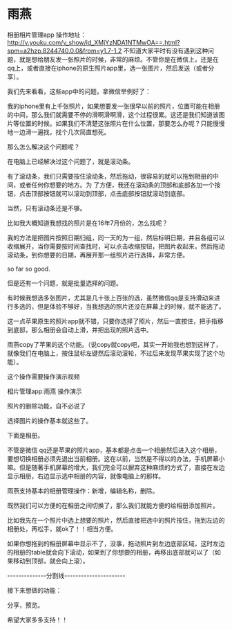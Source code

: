 # 雨燕
相册相片管理app
操作地址：http://v.youku.com/v_show/id_XMjYzNDA1NTMwOA==.html?spm=a2hzp.8244740.0.0&from=y1.7-1.2
不知道大家平时有没有遇到这种问题，就是想给朋友发一张照片的时候，非常的麻烦。不管你是在微信上，还是在qq上，或者直接在iphone的原生照片app里，选一张图片，然后发送（或者分享）。

我们先来看看，这些app中的问题，拿微信举例好了：  




我的iphone里有上千张照片，如果想要发一张很早以前的照片，位置可能在相册的中间，那么我们就需要不停的滑啊滑啊滑，这个过程很累。这还是我们知道该图片等位置的时候。如果我们不清楚这张照片在什么位置，那要怎么办呢？只能慢慢地一边滑一遍找，找个几次简直想死。

那么怎么解决这个问题呢？

在电脑上已经解决过这个问题了，就是滚动条。


有了滚动条，我们只需要按住滚动条，然后拖动，很容易的就可以拖到相册的中间，或者任何你想要的地方。为 了方便，我还在滚动条的顶部和底部各加一个按钮，点击顶部按钮就可以滚动到顶部，点击底部按钮就滚动到底部。

当然，只有滚动条还是不够。

比如我大概知道我想找的照片是在16年7月份的，怎么找呢？

我的方法是把图片按照日期归组，同一天的为一组，然后标明日期，并且各组可以收缩展开，当你需要按时间查找时，可以点击收缩按钮，把图片收起来，然后拖动滚动条，到你想要的日期，再展开那一组照片进行选择，非常方便。





so far so good.

但是还有一个问题，就是批量选择的问题。

有时候我想选多张图片，尤其是几十张上百张的选，虽然微信qq是支持滑动来进行多选的，但是体验不够好，当我想选的照片还没在屏幕上的时候，就不能选了。

这一点苹果原生的照片app就不错，只要你选择了照片，然后一直按住，把手指移到底部，那么相册会自动上滑，并把出现的照片选中。

雨燕copy了苹果的这个功能。（说copy就copy吧，其实一开始我也想到这样了，就像我们在电脑上，按住鼠标左键然后滚动滚轮，不过后来发现苹果实现了这个功能）。

这个操作需要操作演示视频















相片管理app:雨燕 操作演示


照片的删除功能，自不必说了


选择图片的操作基本就这些了。

下面是相册。

不管是微信 qq还是苹果的照片app，基本都是点击一个相册然后进入这个相册，要想切换相册必须先退出当前相册。这在以前，当然是不得以的办法，手机屏幕小嘛。但是随著手机屏幕的增大，我们完全可以摒弃这种麻烦的方式了，直接在左边显示相册，右边显示选中相册的内容，就像电脑上的那样。

雨燕支持基本的相册管理操作：新增，编辑名称，删除。








既然我们可以方便的在相册之间切换了，那么我们就能方便的给相册添加照片。

比如我先在一个照片中选上想要的照片，然后直接把选中的照片按住，拖到左边的相册处，再松手，就ok了！！相当方便。

如果你想拖到的相册屏幕中显示不了，没事，拖动照片到左边底部区域，这时左边的相册的table就会向下滚动，如果到了你想要的相册，再移出底部就可以了（如果移动到顶部，就会向上滚）。







--------------分割线----------------------

接下来想做的功能：

分享，预览。


希望大家多多支持！！

